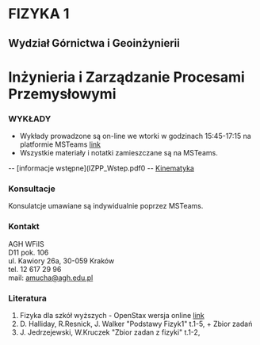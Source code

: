 # FIZYKA 1
## Wydział Górnictwa i Geoinżynierii
# Inżynieria i Zarządzanie Procesami Przemysłowymi

### WYKŁADY

- Wykłady prowadzone są on-line we wtorki w godzinach 15:45-17:15 na platformie MSTeams
[link](https://teams.microsoft.com/l/team/19%3af0a9e16f9e70405497af02acb61d38f8%40thread.tacv2/conversations?groupId=f98ae9ad-e759-43e0-8c20-002893f47c7a&tenantId=80b1033f-21e0-4a82-bbc0-f05fdccd3bc8)
- Wszystkie materiały i notatki zamieszczane są na MSTeams.

-- [informacje wstępne](IZPP_Wstep.pdf0
-- [Kinematyka](Kinematyka.pdf)


### Konsultacje 
Konsulatcje umawiane są indywidualnie poprzez MSTeams.

### Kontakt
AGH WFiIS <br>
D11 pok. 106 <br>
ul. Kawiory 26a, 30-059 Kraków <br>
tel. 12 617 29 96 <br>
mail: amucha@agh.edu.pl

### Literatura
1. Fizyka dla szkół wyższych - OpenStax wersja online [link](https://openstax.pl/podreczniki)
2. D. Halliday, R.Resnick, J. Walker "Podstawy Fizyk1" t.1-5, + Zbior zadań
3. J. Jedrzejewski, W.Kruczek "Zbior zadan z fizyki" t.1-2,




